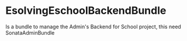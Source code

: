 EsolvingEschoolBackendBundle
============================

Is a bundle to manage the Admin's Backend for School project, this need SonataAdminBundle